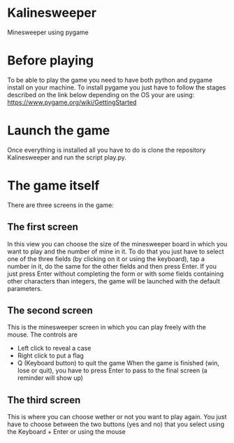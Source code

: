 # Kalinesweeper
Minesweeper using pygame

# Before playing
To be able to play the game you need to have both python and pygame install on your machine.
To install pygame you just have to follow the stages described on the link below depending on the OS your are using:
https://www.pygame.org/wiki/GettingStarted

# Launch the game
Once everything is installed all you have to do is clone the repository Kalinesweeper and run the script play.py.

# The game itself
There are three screens in the game:

## The first screen
In this view you can choose the size of the minesweeper board in which you want to play and the number of mine in it. To do that you just have to select one of the three fields (by clicking on it or using the keyboard), tap a number in it, do the same for the other fields and then press Enter. If you just press Enter without completing the form or with some fields containing other characters than integers, the game will be launched with the default parameters.

## The second screen
This is the minesweeper screen in which you can play freely with the mouse. The controls are
* Left click to reveal a case
* Right click to put a flag
* Q (Keyboard button) to quit the game
When the game is finished (win, lose or quit), you have to press Enter to pass to the final screen (a reminder will show up)

## The third screen
This is where you can choose wether or not you want to play again. You just have to choose between the two buttons (yes and no) that you select using the Keyboard + Enter or using the mouse
